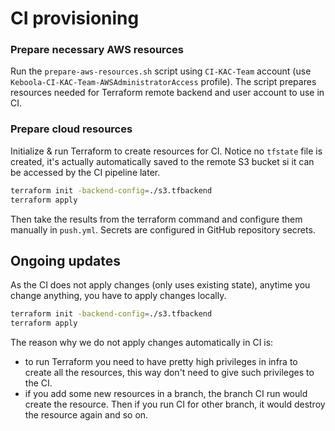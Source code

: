# CI provisioning

### Prepare necessary AWS resources
Run the `prepare-aws-resources.sh` script using `CI-KAC-Team` account (use
`Keboola-CI-KAC-Team-AWSAdministratorAccess` profile). The script prepares resources needed for Terraform
remote backend and user account to use in CI.

### Prepare cloud resources
Initialize & run Terraform to create resources for CI. Notice no `tfstate` file is created, it's actually automatically
saved to the remote S3 bucket si it can be accessed by the CI pipeline later.

```bash
terraform init -backend-config=./s3.tfbackend
terraform apply
```

Then take the results from the terraform command and configure them manually in `push.yml`. Secrets are configured in 
GitHub repository secrets.

## Ongoing updates
As the CI does not apply changes (only uses existing state), anytime you change anything, you have to apply changes
locally.

```bash
terraform init -backend-config=./s3.tfbackend
terraform apply
```

The reason why we do not apply changes automatically in CI is:
* to run Terraform you need to have pretty high privileges in infra to create all the resources, this way don't need to
  give such privileges to the CI.
* if you add some new resources in a branch, the branch CI run would create the resource. Then if you run CI for other
  branch, it would destroy the resource again and so on.
